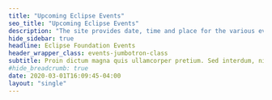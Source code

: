 ```yaml
---
title: "Upcoming Eclipse Events"
seo_title: "Upcoming Eclipse Events"
description: "The site provides date, time and place for the various events (conferences, demo camps, special days, hackathons and trainings) for the Eclipse ecosystem, displayed on a convenient map of the world."
hide_sidebar: true
headline: Eclipse Foundation Events
header_wrapper_class: events-jumbotron-class
subtitle: Proin dictum magna quis ullamcorper pretium. Sed interdum, nisl et bibendum mattis, risus sem malesuada tortor
#hide_breadcrumb: true
date: 2020-03-01T16:09:45-04:00
layout: "single"
---
```


